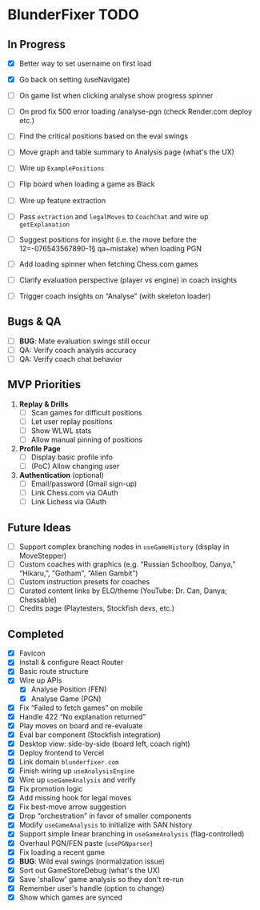 # BlunderFixer TODO

## In Progress

- [x] Better way to set username on first load
- [x] Go back on setting (useNavigate)
- [ ] On game list when clicking analyse show progress spinner
- [ ] On prod fix 500 error loading /analyse-pgn (check Render.com deploy etc.)

- [ ] Find the critical positions based on the eval swings
- [ ] Move graph and table summary to Analysis page (what's the UX)
- [ ] Wire up `ExamplePositions`
- [ ] Flip board when loading a game as Black
- [ ] Wire up feature extraction
- [ ] Pass `extraction` and `legalMoves` to `CoachChat` and wire up `getExplanation`
- [ ] Suggest positions for insight (i.e. the move before the 12=-076543567890-1§ qa~mistake) when loading PGN
- [ ] Add loading spinner when fetching Chess.com games
- [ ] Clarify evaluation perspective (player vs engine) in coach insights
- [ ] Trigger coach insights on “Analyse” (with skeleton loader)

## Bugs & QA

- [ ] **BUG**: Mate evaluation swings still occur
- [ ] QA: Verify coach analysis accuracy
- [ ] QA: Verify coach chat behavior

## MVP Priorities

1. **Replay & Drills**
   - [ ] Scan games for difficult positions
   - [ ] Let user replay positions
   - [ ] Show WLWL stats
   - [ ] Allow manual pinning of positions
2. **Profile Page**
   - [ ] Display basic profile info
   - [ ] (PoC) Allow changing user
3. **Authentication** (optional)
   - [ ] Email/password (Gmail sign-up)
   - [ ] Link Chess.com via OAuth
   - [ ] Link Lichess via OAuth

## Future Ideas

- [ ] Support complex branching nodes in `useGameHistory` (display in MoveStepper)
- [ ] Custom coaches with graphics (e.g. “Russian Schoolboy, Danya,” “Hikaru,”, "Gotham", “Alien Gambit”)
- [ ] Custom instruction presets for coaches
- [ ] Curated content links by ELO/theme (YouTube: Dr. Can, Danya; Chessable)
- [ ] Credits page (Playtesters, Stockfish devs, etc.)

## Completed

- [x] Favicon
- [x] Install & configure React Router
- [x] Basic route structure
- [x] Wire up APIs
  - [x] Analyse Position (FEN)
  - [x] Analyse Game (PGN)
- [x] Fix “Failed to fetch games” on mobile
- [x] Handle 422 “No explanation returned”
- [x] Play moves on board and re-evaluate
- [x] Eval bar component (Stockfish integration)
- [x] Desktop view: side-by-side (board left, coach right)
- [x] Deploy frontend to Vercel
- [x] Link domain `blunderfixer.com`
- [x] Finish wiring up `useAnalysisEngine`
- [x] Wire up `useGameAnalysis` and verify
- [x] Fix promotion logic
- [x] Add missing hook for legal moves
- [x] Fix best-move arrow suggestion
- [x] Drop “orchestration” in favor of smaller components
- [x] Modify `useGameAnalysis` to initialize with SAN history
- [x] Support simple linear branching in `useGameAnalysis` (flag-controlled)
- [x] Overhaul PGN/FEN paste (`usePGNparser`)
- [x] Fix loading a recent game
- [x] **BUG**: Wild eval swings (normalization issue)
- [x] Sort out GameStoreDebug (what's the UX)
- [x] Save 'shallow' game analysis so they don't re-run
- [x] Remember user's handle (option to change)
- [x] Show which games are synced
